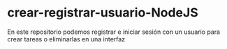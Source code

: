 # crear-registrar-usuario-NodeJS
En este repositorio podemos registrar e iniciar sesión con un usuario para crear tareas o eliminarlas en una interfaz
